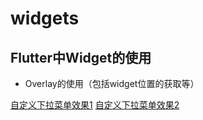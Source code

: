 # widgets


## Flutter中Widget的使用
- Overlay的使用（包括widget位置的获取等）  
  
[自定义下拉菜单效果1](imgs/custom_popup_menu_btn1.png)
[自定义下拉菜单效果2](imgs/custom_popup_menu_btn2.png)

